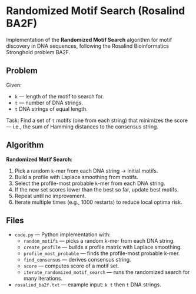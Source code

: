 # Randomized Motif Search (Rosalind BA2F)

Implementation of the **Randomized Motif Search** algorithm for motif discovery in DNA sequences, following the Rosalind Bioinformatics Stronghold problem BA2F.

## Problem
Given:
- `k` — length of the motif to search for.
- `t` — number of DNA strings.
- `t` DNA strings of equal length.

Task: Find a set of `t` motifs (one from each string) that minimizes the score — i.e., the sum of Hamming distances to the consensus string.

## Algorithm
**Randomized Motif Search**:
1. Pick a random `k`-mer from each DNA string → initial motifs.
2. Build a profile with Laplace smoothing from motifs.
3. Select the profile-most probable `k`-mer from each DNA string.
4. If the new set scores lower than the best so far, update best motifs.
5. Repeat until no improvement.
6. Iterate multiple times (e.g., 1000 restarts) to reduce local optima risk.

## Files
- `code.py` — Python implementation with:
  - `random_motifs` — picks a random `k`-mer from each DNA string.
  - `create_profile` — builds a profile matrix with Laplace smoothing.
  - `profile_most_probable` — finds the profile-most probable k-mer.
  - `find_consensus` — derives consensus string.
  - `score` — computes score of a motif set.
  - `iterate_randomized_motif_search` — runs the randomized search for many iterations.
- `rosalind_ba2f.txt` — example input: `k t` then `t` DNA strings.
